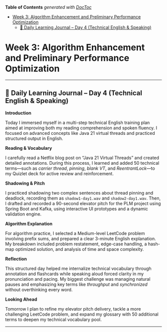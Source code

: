 <!-- START doctoc generated TOC please keep comment here to allow auto update -->
<!-- DON'T EDIT THIS SECTION, INSTEAD RE-RUN doctoc TO UPDATE -->
**Table of Contents**  *generated with [DocToc](https://github.com/thlorenz/doctoc)*

- [Week 3: Algorithm Enhancement and Preliminary Performance Optimization](#week-3-algorithm-enhancement-and-preliminary-performance-optimization)
  - [📘 Daily Learning Journal – Day 4 (Technical English & Speaking)](#-daily-learning-journal--day-4-technical-english--speaking)

<!-- END doctoc generated TOC please keep comment here to allow auto update -->

# Week 3: Algorithm Enhancement and Preliminary Performance Optimization

______________________________________________________________________

## 📘 Daily Learning Journal – Day 4 (Technical English & Speaking)

**Introduction**

Today I immersed myself in a multi-step technical English training plan aimed at improving both my reading comprehension and spoken fluency. I focused on advanced concepts like Java 21 virtual threads and practiced structured output in English.

**Reading & Vocabulary**

I carefully read a Netflix blog post on “Java 21 Virtual Threads” and created detailed annotations. During this process, I learned and added 50 technical terms—such as *carrier thread*, *pinning*, *blank VT*, and *ReentrantLock*—to my Quizlet deck for active review and reinforcement.

**Shadowing & Pitch**

I practiced shadowing two complex sentences about thread pinning and deadlock, recording them as `shadow1-day1.wav` and `shadow2-day1.wav`. Then, I drafted and recorded a 90-second elevator pitch for the PLM project using Spring Boot and Kafka, using interactive UI prototypes and a dynamic validation engine.

**Algorithm Explanation**

For algorithm practice, I selected a Medium-level LeetCode problem involving prefix sums, and prepared a clear 3-minute English explanation. My breakdown included problem restatement, edge-case handling, a hash-map optimized solution, and analysis of time and space complexity.

**Reflection**

This structured day helped me internalize technical vocabulary through annotation and flashcards while speaking aloud forced clarity in my pronunciation and pacing. My biggest challenge was managing natural pauses and emphasizing key terms like *throughput* and *synchronized* without overthinking every word.

**Looking Ahead**

Tomorrow I plan to refine my elevator pitch delivery, tackle a more challenging LeetCode problem, and expand my glossary with 50 additional terms to deepen my technical vocabulary pool.

______________________________________________________________________
